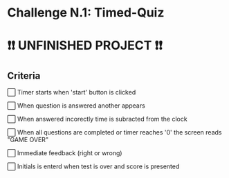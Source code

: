 # Challenge N.1: Timed-Quiz
<h1> ❗❗ UNFINISHED PROJECT ❗❗ </h1> 

<h2> Criteria </h3> 
<p> ⬜ Timer starts when 'start' button is clicked </p>
<p> ⬜ When question is answered another appears </p>
<p> ⬜ When answered incorectly time is subracted from the clock </p>
<p> ⬜ When all questions are completed or timer reaches '0' the screen reads "GAME OVER" </p>
<p> ⬜ Immediate feedback (right or wrong) </p>
<p> ⬜ Initials is enterd when test is over and score is presented </p>
